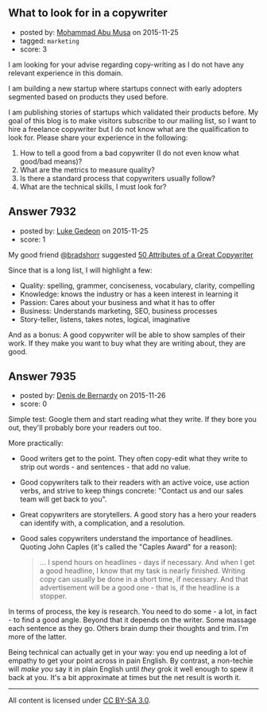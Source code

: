 ## What to look for in a copywriter

- posted by: [Mohammad Abu Musa](https://stackexchange.com/users/1386863/mohammad-abu-musa) on 2015-11-25
- tagged: `marketing`
- score: 3

I am looking for your advise regarding copy-writing as I do not have any relevant experience in this domain.   

I am building a new startup where startups connect with early adopters segmented based on products they used before.

I am publishing stories of startups which validated their products before. My goal of this blog is to make visitors subscribe to our mailing list, so I want to hire a freelance copywriter but I do not know what are the qualification to look for. Please share your experience in the following:


 1. How to tell a good from a bad copywriter (I do not even know what good/bad means)?
 2. What are the metrics to measure quality?
 3. Is there a standard process that copywriters usually follow?
 4. What are the technical skills, I must look for?  



## Answer 7932

- posted by: [Luke Gedeon](https://stackexchange.com/users/1119600/luke-gedeon) on 2015-11-25
- score: 1

<p>My good friend <a href="https://twitter.com/bradshorr" rel="nofollow">@bradshorr</a> suggested <a href="http://www.jeffbullas.com/2013/12/20/50-attributes-of-a-great-copywriter/" rel="nofollow">50 Attributes of a Great Copywriter</a></p>

<p>Since that is a long list, I will highlight a few:</p>

<ul>
<li>Quality: spelling, grammer, conciseness, vocabulary, clarity, compelling</li>
<li>Knowledge: knows the industry or has a keen interest in learning it</li>
<li>Passion: Cares about your business and what it has to offer</li>
<li>Business: Understands marketing, SEO, business processes</li>
<li>Story-teller, listens, takes notes, logical, imaginative</li>
</ul>

<p>And as a bonus: A good copywriter will be able to show samples of their work. If they make you want to buy what they are writing about, they are good.</p>



## Answer 7935

- posted by: [Denis de Bernardy](https://stackexchange.com/users/182468/denis-de-bernardy) on 2015-11-26
- score: 0

Simple test: Google them and start reading what they write. If they bore you out, they'll probably bore your readers out too.

More practically:

- Good writers get to the point. They often copy-edit what they write to strip out words - and sentences - that add no value.

- Good copywriters talk to their readers with an active voice, use action verbs, and strive to keep things concrete: "Contact us and our sales team will get back to you".

- Great copywriters are storytellers. A good story has a hero your readers can identify with, a complication, and a resolution.

- Good sales copywriters understand the importance of headlines. Quoting John Caples (it's called the "Caples Award" for a reason):

  > ... I spend hours on headlines - days if necessary. And when I get a good headline, I know that my task is nearly finished. Writing copy can usually be done in a short time, if necessary. And that advertisement will be a good one - that is, if the headline is a stopper.

In terms of process, the key is research. You need to do some - a lot, in fact - to find a good angle. Beyond that it depends on the writer. Some massage each sentence as they go. Others brain dump their thoughts and trim. I'm more of the latter.

Being technical can actually get in your way: you end up needing a lot of empathy to get your point across in pain English. By contrast, a non-techie will *make you* say it in plain English until *they* grok it well enough to spew it back at you. It's a bit approximate at times but the net result is worth it.



---

All content is licensed under [CC BY-SA 3.0](https://creativecommons.org/licenses/by-sa/3.0/).
